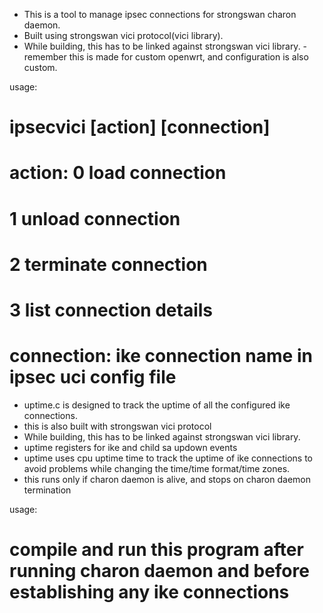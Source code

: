 
- This is a tool to manage ipsec connections for strongswan charon daemon.
- Built using strongswan vici protocol(vici library).
- While building, this has to be linked against strongswan vici library.
 -remember this is made for custom openwrt, and configuration is also custom.

usage:
# ipsecvici [action] [connection]
# action: 0 load connection
#		1 unload connection
#		2 terminate connection
#		3 list connection details
# connection: ike connection name in ipsec uci config file

- uptime.c is designed to track the uptime of all the configured ike connections.
- this is also built with strongswan vici protocol
- While building, this has to be linked against strongswan vici library.
- uptime registers for ike and child sa updown events
- uptime uses cpu uptime time to track the uptime of ike connections to avoid problems while changing the time/time format/time zones.
- this runs only if charon daemon is alive, and stops on charon daemon termination

usage:
# compile and run this program after running charon daemon and before establishing any ike connections